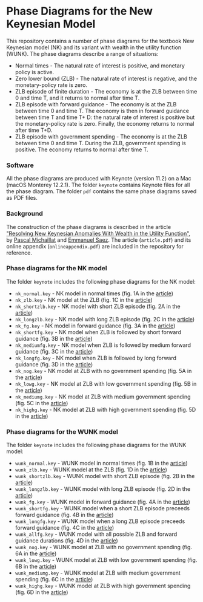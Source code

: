 # Phase Diagrams for the New Keynesian Model

This repository contains a number of phase diagrams for the textbook New Keynesian model (NK) and its variant with wealth in the utility function (WUNK). The phase diagrams describe a range of situations:

* Normal times  -  The natural rate of interest is positive, and monetary policy is active.
* Zero lower bound (ZLB) - The natural rate of interest is negative, and the monetary-policy rate is zero.
* ZLB episode of finite duration - The economy is at the ZLB between time 0 and time T, and it returns to normal after time T.
* ZLB episode with forward guidance - The economy is at the ZLB between time 0 and time T. The economy is then in forward guidance between time T and time T+ D: the natural rate of interest is positive but the monetary-policy rate is zero. Finally, the economy returns to normal after time T+D. 
* ZLB episode with government spending - The economy is at the ZLB between time 0 and time T. During the ZLB, government spending is positive. The economy returns to normal after time T.

### Software

All the phase diagrams are produced with Keynote (version 11.2) on a Mac (macOS Monterey 12.2.1). The folder `keynote` contains Keynote files for all the phase diagram. The folder `pdf` contains the same phase diagrams saved as PDF files.

### Background

The construction of the phase diagrams is described in the article ["Resolving New Keynesian Anomalies With Wealth in the Utility Function"](https://doi.org/10.1162/rest_a_00893), by [Pascal Michaillat](https://www.pascalmichaillat.org) and [Emmanuel Saez](https://eml.berkeley.edu/~saez/). The article (`article.pdf`) and its online appendix (`onlineappendix.pdf`) are included in the repository for reference.

### Phase diagrams for the NK model

The folder `keynote` includes the following phase diagrams for the NK model:

* `nk_normal.key` - NK model in normal times (fig. 1A in the [article](https://doi.org/10.1162/rest_a_00893))
* `nk_zlb.key` - NK model at the ZLB (fig. 1C in the [article](https://doi.org/10.1162/rest_a_00893))
* `nk_shortzlb.key` - NK model with short ZLB episode (fig. 2A in the [article](https://doi.org/10.1162/rest_a_00893))
* `nk_longzlb.key` - NK model with long ZLB episode (fig. 2C in the [article](https://doi.org/10.1162/rest_a_00893))
* `nk_fg.key` - NK model in forward guidance (fig. 3A in the [article](https://doi.org/10.1162/rest_a_00893))
* `nk_shortfg.key` - NK model when ZLB is followed by short forward guidance (fig. 3B in the [article](https://doi.org/10.1162/rest_a_00893))
* `nk_mediumfg.key` - NK model when ZLB is followed by medium forward guidance (fig. 3C in the [article](https://doi.org/10.1162/rest_a_00893))
* `nk_longfg.key` - NK model when ZLB is followed by long forward guidance (fig. 3D in the [article](https://doi.org/10.1162/rest_a_00893))
* `nk_nog.key` - NK model at ZLB with no government spending (fig. 5A in the [article](https://doi.org/10.1162/rest_a_00893))
* `nk_lowg.key` - NK model at ZLB with low government spending (fig. 5B in the [article](https://doi.org/10.1162/rest_a_00893))
* `nk_mediumg.key` - NK model at ZLB with medium government spending (fig. 5C in the [article](https://doi.org/10.1162/rest_a_00893))
* `nk_highg.key` - NK model at ZLB with high government spending (fig. 5D in the [article](https://doi.org/10.1162/rest_a_00893))

### Phase diagrams for the WUNK model

The folder `keynote` includes the following phase diagrams for the WUNK model:

* `wunk_normal.key` - WUNK model in normal times (fig. 1B in the [article](https://doi.org/10.1162/rest_a_00893))
* `wunk_zlb.key` - WUNK model at the ZLB (fig. 1D in the [article](https://doi.org/10.1162/rest_a_00893))
* `wunk_shortzlb.key` - WUNK model with short ZLB episode (fig. 2B in the [article](https://doi.org/10.1162/rest_a_00893))
* `wunk_longzlb.key` - WUNK model with long ZLB episode (fig. 2D in the [article](https://doi.org/10.1162/rest_a_00893))
* `wunk_fg.key` - WUNK model in forward guidance (fig. 4A in the [article](https://doi.org/10.1162/rest_a_00893))
* `wunk_shortfg.key` - WUNK model when a short ZLB episode preceeds forward guidance (fig. 4B in the [article](https://doi.org/10.1162/rest_a_00893))
* `wunk_longfg.key` - WUNK model when a long ZLB episode preceeds forward guidance (fig. 4C in the [article](https://doi.org/10.1162/rest_a_00893))
* `wunk_allfg.key` - WUNK model with all possible ZLB and forward guidance durations (fig. 4D in the [article](https://doi.org/10.1162/rest_a_00893))
* `wunk_nog.key` - WUNK model at ZLB with no government spending (fig. 6A in the [article](https://doi.org/10.1162/rest_a_00893))
* `wunk_lowg.key` - WUNK model at ZLB with low government spending (fig. 6B in the [article](https://doi.org/10.1162/rest_a_00893))
* `wunk_mediumg.key` - WUNK model at ZLB with medium government spending (fig. 6C in the [article](https://doi.org/10.1162/rest_a_00893))
* `wunk_highg.key` - WUNK model at ZLB with high government spending (fig. 6D in the [article](https://doi.org/10.1162/rest_a_00893))
